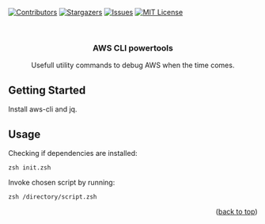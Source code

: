 <a name="readme-top"></a>

[![Contributors][contributors-shield]][contributors-url]
[![Stargazers][stars-shield]][stars-url]
[![Issues][issues-shield]][issues-url]
[![MIT License][license-shield]][license-url]

<!-- PROJECT LOGO -->
<br />
<div align="center">
  <a href="https://github.com/mmazurowski/script-aws-cli-powertools">
  </a>

<h3 align="center">AWS CLI powertools</h3>

  <p align="center">
    Usefull utility commands to debug AWS when the time comes.
    <br />
  </p>
</div>

<!-- GETTING STARTED -->

## Getting Started

Install aws-cli and jq.

## Usage

Checking if dependencies are installed:

```shell
zsh init.zsh
```

Invoke chosen script by running:

```shell
zsh /directory/script.zsh
```

<!-- USAGE EXAMPLES -->

<p align="right">(<a href="#readme-top">back to top</a>)</p>

<!-- MARKDOWN LINKS & IMAGES -->
<!-- https://www.markdownguide.org/basic-syntax/#reference-style-links -->

[contributors-shield]: https://img.shields.io/github/contributors/mmazurowski/script-aws-cli-powertools.svg

[contributors-url]: https://github.com/mmazurowski/script-aws-cli-powertools/graphs/contributors

[forks-shield]: https://img.shields.io/github/forks/mmazurowski/script-aws-cli-powertools.svg

[forks-url]: https://github.com/mmazurowski/script-aws-cli-powertools/network/members

[stars-shield]: https://img.shields.io/github/stars/mmazurowski/script-aws-cli-powertools.svg

[stars-url]: https://github.com/mmazurowski/script-aws-cli-powertools/stargazers

[issues-shield]: https://img.shields.io/github/issues/mmazurowski/script-aws-cli-powertools.svg

[issues-url]: https://github.com/mmazurowski/script-aws-cli-powertools/issues

[license-shield]: https://img.shields.io/github/license/mmazurowski/script-aws-cli-powertools.svg

[license-url]: https://github.com/mmazurowski/granted/blob/master/LICENSE.txt

[linkedin-url]: https://linkedin.com/in/marcinmazurowski
